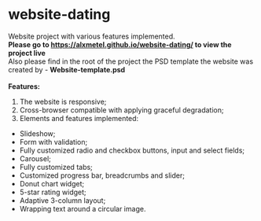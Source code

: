 # website-dating<br>
Website project with various features implemented.<br>
<b>Please go to https://alxmetel.github.io/website-dating/ to view the project live</b><br>
Also please find in the root of the project the PSD template the website was created by - <b>Website-template.psd</b><br>
<br>
<b>Features:</b><br>
1. The website is responsive;<br>
2. Cross-browser compatible with applying graceful degradation;<br>
3. Elements and features implemented:<br>
- Slideshow;<br>
- Form with validation;<br>
- Fully customized radio and checkbox buttons, input and select fields;<br>
- Carousel;<br>
- Fully customized tabs;<br>
- Customized progress bar, breadcrumbs and slider;<br>
- Donut chart widget;<br>
- 5-star rating widget;<br>
- Adaptive 3-column layout;<br>
- Wrapping text around a circular image.<br>
